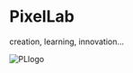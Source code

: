 # PixelLab
creation, learning, innovation...

![PLlogo](https://user-images.githubusercontent.com/812439/182920420-75a54c7b-20e5-4ad8-bbfa-45511bdb2bca.jpg)
